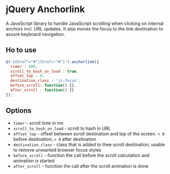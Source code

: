 # jQuery Anchorlink

A JavaScript library to handle JavaScript scrolling when clicking on internal anchors incl. URL updates. It also moves the focus to the link destination to assure keyboard navigation.

## Ho to use
```javascript
$('a[href^="#"][href=!"#"]').anchorlink({
  timer : 500,
  scroll_to_hash_on_load : true,
  offset_top : 0,
  destination_class : 'js-focus',
  before_scroll: function() {},
  after_scroll : function() {}
});
```

## Options
- `timer` - scroll time in ms
- `scroll_to_hash_on_load` - scroll to hash in URL
- `offset_top` - offset between scroll destination and top of the screen. `< 0` before destination; `> 0` after destination
- `destination_class` - class that is added to thee scroll destination; usable to remove unwanted browser focus styles
- `before_scroll` - function the call before the scroll calculation and animation is started
- `after_scroll` - function the call after the scroll animation is done
